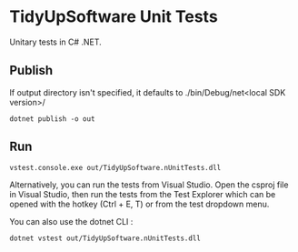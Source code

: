 # TidyUpSoftware Unit Tests

Unitary tests in C# .NET.

## Publish
If output directory isn't specified, it defaults to ./bin/Debug/net\<local SDK version>/
```
dotnet publish -o out
```

## Run
```
vstest.console.exe out/TidyUpSoftware.nUnitTests.dll
```

Alternatively, you can run the tests from Visual Studio. Open the csproj file in Visual Studio, then run the tests from the Test Explorer which can be opened with the hotkey (Ctrl + E, T) or from the test dropdown menu.

You can also use the dotnet CLI :
```
dotnet vstest out/TidyUpSoftware.nUnitTests.dll
```

